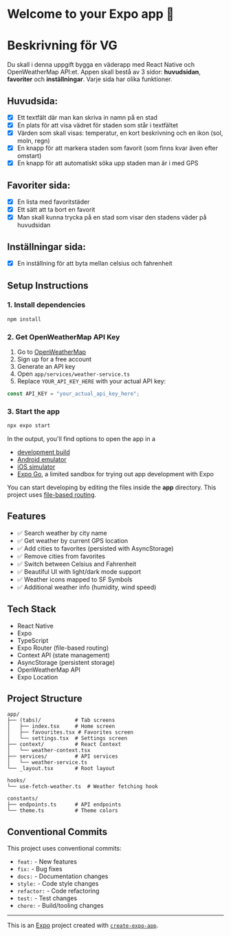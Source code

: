 # Welcome to your Expo app 👋

# Beskrivning för VG

Du skall i denna uppgift bygga en väderapp med React Native och OpenWeatherMap API:et. Appen skall bestå av 3 sidor: **huvudsidan**, **favoriter** och **inställningar**. Varje sida har olika funktioner.

## Huvudsida:
- [x] Ett textfält där man kan skriva in namn på en stad
- [x] En plats för att visa vädret för staden som står i textfältet
- [x] Värden som skall visas: temperatur, en kort beskrivning och en ikon (sol, moln, regn)
- [x] En knapp för att markera staden som favorit (som finns kvar även efter omstart)
- [x] En knapp för att automatiskt söka upp staden man är i med GPS

## Favoriter sida:
- [x] En lista med favoritstäder 
- [x] Ett sätt att ta bort en favorit
- [x] Man skall kunna trycka på en stad som visar den stadens väder på huvudsidan

## Inställningar sida:
- [x] En inställning för att byta mellan celsius och fahrenheit

## Setup Instructions

### 1. Install dependencies

```bash
npm install
```

### 2. Get OpenWeatherMap API Key

1. Go to [OpenWeatherMap](https://openweathermap.org/api)
2. Sign up for a free account
3. Generate an API key
4. Open `app/services/weather-service.ts`
5. Replace `YOUR_API_KEY_HERE` with your actual API key:

```typescript
const API_KEY = "your_actual_api_key_here";
```

### 3. Start the app

```bash
npx expo start
```

In the output, you'll find options to open the app in a

- [development build](https://docs.expo.dev/develop/development-builds/introduction/)
- [Android emulator](https://docs.expo.dev/workflow/android-studio-emulator/)
- [iOS simulator](https://docs.expo.dev/workflow/ios-simulator/)
- [Expo Go](https://expo.dev/go), a limited sandbox for trying out app development with Expo

You can start developing by editing the files inside the **app** directory. This project uses [file-based routing](https://docs.expo.dev/router/introduction).

## Features

- ✅ Search weather by city name
- ✅ Get weather by current GPS location
- ✅ Add cities to favorites (persisted with AsyncStorage)
- ✅ Remove cities from favorites
- ✅ Switch between Celsius and Fahrenheit
- ✅ Beautiful UI with light/dark mode support
- ✅ Weather icons mapped to SF Symbols
- ✅ Additional weather info (humidity, wind speed)

## Tech Stack

- React Native
- Expo
- TypeScript
- Expo Router (file-based routing)
- Context API (state management)
- AsyncStorage (persistent storage)
- OpenWeatherMap API
- Expo Location

## Project Structure

```
app/
├── (tabs)/           # Tab screens
│   ├── index.tsx     # Home screen
│   ├── favourites.tsx # Favorites screen
│   └── settings.tsx  # Settings screen
├── context/          # React Context
│   └── weather-context.tsx
├── services/         # API services
│   └── weather-service.ts
└── _layout.tsx       # Root layout

hooks/
└── use-fetch-weather.ts  # Weather fetching hook

constants/
├── endpoints.ts      # API endpoints
└── theme.ts          # Theme colors
```

## Conventional Commits

This project uses conventional commits:

- `feat:` - New features
- `fix:` - Bug fixes
- `docs:` - Documentation changes
- `style:` - Code style changes
- `refactor:` - Code refactoring
- `test:` - Test changes
- `chore:` - Build/tooling changes

---

This is an [Expo](https://expo.dev) project created with [`create-expo-app`](https://www.npmjs.com/package/create-expo-app).
